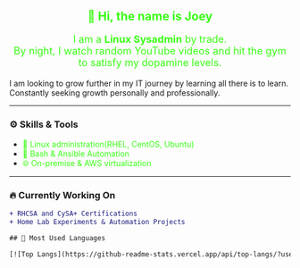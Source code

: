 <!-- Intro -->
<h2 align="center" style="color:#39ff14;">👋 Hi, the name is Joey</h2>

<p align="center" style="color:#39ff14; font-size:18px;">
  I am a <strong>Linux Sysadmin</strong> by trade.<br>
  By night, I watch random YouTube videos and hit the gym to satisfy my dopamine levels.

  I am looking to grow further in my IT journey by learning all there is to learn.
  Constantly seeking growth personally and professionally.
</p>

---

### ⚙️ Skills & Tools

<ul>
  <li><span style="color:#39ff14;">🐧 Linux administration(RHEL, CentOS, Ubuntu)</span></li>
  <li><span style="color:#39ff14;">📜 Bash & Ansible Automation</span></li>
  <li><span style="color:#39ff14;">🌐 On-premise & AWS virtualization</span></li>
</ul>

---

### 🔥 Currently Working On

```diff
+ RHCSA and CySA+ Certifications
+ Home Lab Experiments & Automation Projects

## 🧠 Most Used Languages

[![Top Langs](https://github-readme-stats.vercel.app/api/top-langs/?username=EnterpriseLinuxNovice&layout=compact&hide_progress=false&langs_count=8&theme=radical)](https://github.com/EnterpriseLinuxNovice?tab=repositories)
